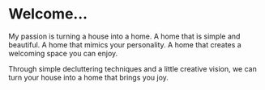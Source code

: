 # Welcome... #

My passion is turning a house into a home. A home that is simple and beautiful. A home that mimics your personality. A home that creates a welcoming space you can enjoy.

Through simple decluttering techniques and a little creative vision, we can turn your house into a home that brings you joy.

